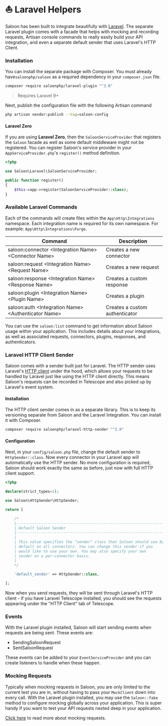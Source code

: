 # ⛵ Laravel Helpers

Saloon has been built to integrate beautifully with [Laravel](https://laravel.com). The separate Laravel plugin comes with a facade that helps with mocking and recording requests, Artisan console commands to really easily build your API integration, and even a separate default sender that uses Laravel's HTTP Client.

### Installation

You can install the separate package with Composer. You must already have`saloonphp/saloon` as a required dependency in your `composer.json` file.

```bash
composer require saloonphp/laravel-plugin "^3.0"
```

> Requires Laravel 9+

Next, publish the configuration file with the following Artisan command

```bash
php artisan vendor:publish --tag=saloon-config
```

#### Laravel Zero

If you are using **Laravel Zero**, then the `SaloonServiceProvider` that registers the `Saloon` facade as well as some default middleware might not be registered. You can register Saloon's service provider in your `AppServiceProvider.php`'s `register()` method definition.

```php
<?php

use Saloon\Laravel\SaloonServiceProvider;

public function register()
{
    $this->app->register(SaloonServiceProvider::class);
}
```

### Available Laravel Commands

Each of the commands will create files within the `App\Http\Integrations` namespace. Each integration name is required for its own namespace. For example: `App\Http\Integrations\Forge`.

| Command                                                | Description                    |
| ------------------------------------------------------ | ------------------------------ |
| saloon:connector \<Integration Name> \<Connector Name> | Creates a new connector        |
| saloon:request \<Integration Name> \<Request Name>     | Creates a new request          |
| saloon:response \<Integration Name> \<Response Name>   | Creates a custom response      |
| saloon:plugin \<Integration Name> \<Plugin Name>       | Creates a plugin               |
| saloon:auth \<Integration Name> \<Authenticator Name>  | Creates a custom authenticator |

You can use the `saloon:list` command to get information about Saloon usage within your application. This includes details about your integrations, as well as associated requests, connectors, plugins, responses, and authenticators.

### Laravel HTTP Client Sender

Saloon comes with a sender built just for Laravel. The HTTP sender uses Laravel's [HTTP client](https://laravel.com/docs/9.x/http-client#main-content) under the hood, which allows your requests to be handled by Laravel just like using the HTTP client directly. This means Saloon's requests can be recorded in Telescope and also picked up by Laravel's event system.

#### Installation

The HTTP client sender comes in as a separate library. This is to keep its versioning separate from Saloon and the Laravel Integration. You can install it with Composer.

```bash
composer require saloonphp/laravel-http-sender "^2.0"
```

#### Configuration

Next, in your `config/saloon.php` file, change the default sender to `HttpSender::class`. Now every connector in your Laravel app will automatically use the HTTP sender. No more configuration is required, Saloon should work exactly the same as before, just now with full HTTP client support.

```php
<?php

declare(strict_types=1);

use Saloon\HttpSender\HttpSender;

return [

    /*
    |--------------------------------------------------------------------------
    | Default Saloon Sender
    |--------------------------------------------------------------------------
    |
    | This value specifies the "sender" class that Saloon should use by
    | default on all connectors. You can change this sender if you
    | would like to use your own. You may also specify your own
    | sender on a per-connector basis.
    |
    */

    'default_sender' => HttpSender::class,

];
```

Now when you send requests, they will be sent through Laravel's HTTP client - if you have Laravel Telescope installed, you should see the requests appearing under the "HTTP Client" tab of Telescope.

### Events

With the Laravel plugin installed, Saloon will start sending events when requests are being sent. These events are:

* SendingSaloonRequest
* SentSaloonRequest

These events can be added to your `EventServiceProvider` and you can create listeners to handle when these happen.

### Mocking Requests

Typically when mocking requests in Saloon, you are only limited to the current test you are in, without having to pass your `MockClient` down into every call. With the Laravel plugin installed, you may use the `Saloon::fake` method to configure mocking globally across your application. This is super handy if you want to test your API requests nested deep in your application.

[Click here](../testing/manual-fake-responses.md) to read more about mocking requests.
